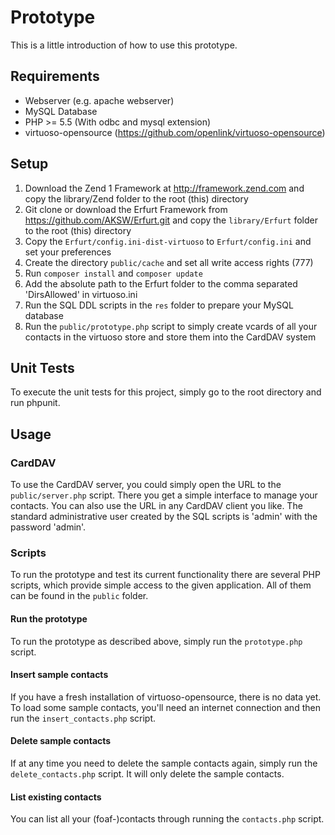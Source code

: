 # Prototype

This is a little introduction of how to use this prototype.

## Requirements

- Webserver (e.g. apache webserver)
- MySQL Database
- PHP >= 5.5 (With odbc and mysql extension)
- virtuoso-opensource (https://github.com/openlink/virtuoso-opensource)

## Setup

1. Download the Zend 1 Framework at http://framework.zend.com and copy the library/Zend folder to the root (this) directory
2. Git clone or download the Erfurt Framework from https://github.com/AKSW/Erfurt.git and copy the `library/Erfurt` folder to the root (this) directory
3. Copy the `Erfurt/config.ini-dist-virtuoso` to `Erfurt/config.ini` and set your preferences
4. Create the directory `public/cache` and set all write access rights (777)
5. Run `composer install` and `composer update`
6. Add the absolute path to the Erfurt folder to the comma separated 'DirsAllowed' in virtuoso.ini
7. Run the SQL DDL scripts in the `res` folder to prepare your MySQL database
8. Run the `public/prototype.php` script to simply create vcards of all your contacts in the virtuoso store and store them into the CardDAV system

## Unit Tests

To execute the unit tests for this project, simply go to the root directory and run phpunit.

## Usage

### CardDAV

To use the CardDAV server, you could simply open the URL to the `public/server.php` script. There you get a simple interface to manage your contacts. You can also use the URL in any CardDAV client
you like. The standard administrative user created by the SQL scripts is 'admin' with the password 'admin'.

### Scripts

To run the prototype and test its current functionality there are several PHP scripts, which provide simple access to the given application. All of them can be found in the `public` folder.

#### Run the prototype

To run the prototype as described above, simply run the `prototype.php` script.

#### Insert sample contacts

If you have a fresh installation of virtuoso-opensource, there is no data yet. To load some sample contacts, you'll need an internet connection and then run the `insert_contacts.php` script.

#### Delete sample contacts

If at any time you need to delete the sample contacts again, simply run the `delete_contacts.php` script. It will only delete the sample contacts.

#### List existing contacts

You can list all your (foaf-)contacts through running the `contacts.php` script.